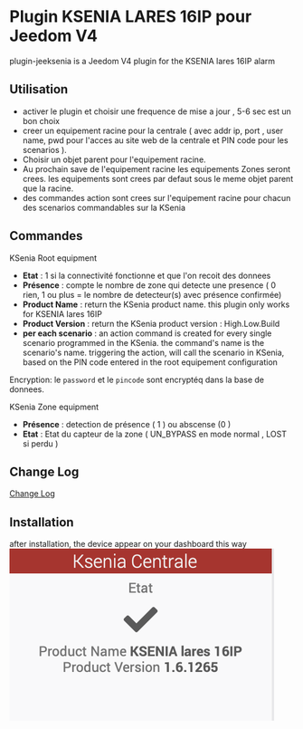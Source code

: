 # Plugin KSENIA LARES 16IP pour Jeedom V4 

plugin-jeeksenia is a Jeedom V4 plugin for the KSENIA lares 16IP alarm



## Utilisation

- activer le plugin et choisir une frequence de mise a jour , 5-6 sec est un bon choix
- creer un equipement racine pour la centrale ( avec addr ip, port , user name, pwd pour l'acces au site web de la centrale et PIN code pour les scenarios ). 
- Choisir un objet parent pour l'equipement racine.
- Au prochain save de l'equipement racine les equipements Zones seront crees. les equipements sont crees par defaut sous le meme objet parent que la racine.
- des commandes action sont crees sur l'equipement racine pour chacun des scenarios commandables sur la KSenia


## Commandes

KSenia Root equipment
- **Etat** : 1 si la connectivité fonctionne et que l'on recoit des donnees
- **Présence** : compte le nombre de zone qui detecte une presence ( 0 rien,  1 ou plus = le nombre de detecteur(s) avec présence confirmée)
- **Product Name** : return the KSenia product name. this plugin only works for KSENIA lares 16IP
- **Product Version** : return the KSenia product version : High.Low.Build
- **per each scenario** : an action command is created for every single scenario programmed in the KSenia. the command's name is the scenario's name. triggering the action, will call the scenario in KSenia, based on the PIN code entered in the root equipement configuration

Encryption: le `password` et le `pincode` sont encryptéq dans la base de donnees.

KSenia Zone equipment
- **Présence** : detection de présence ( 1 ) ou abscense (0 )
- **Etat** : Etat du capteur de la zone ( UN_BYPASS en mode normal , LOST si perdu )

## Change Log

[Change Log](changelog.md)

## Installation

after installation, the device appear on your dashboard this way
![ipxdevice](../images/kseniadevice.png)
